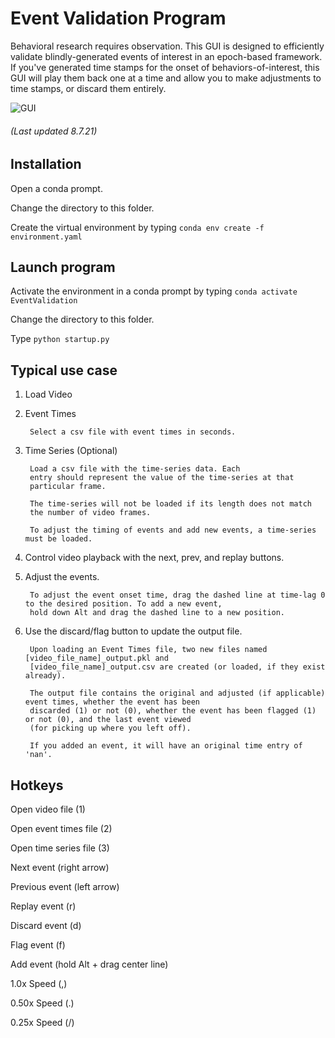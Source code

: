 # Event Validation Program

Behavioral research requires observation. This GUI is designed to efficiently validate blindly-generated
events of interest in an epoch-based framework. If you've generated time stamps for the onset of behaviors-of-interest,
this GUI will play them back one at a time and allow you to make adjustments to time stamps, or discard them entirely.

![GUI](/assets/GUI_use.gif?raw=true)

###### (Last updated 8.7.21)

## Installation

Open a conda prompt.

Change the directory to this folder.

Create the virtual environment by typing ```conda env create -f environment.yaml```

## Launch program

Activate the environment in a conda prompt by typing ```conda activate EventValidation```

Change the directory to this folder.

Type ```python startup.py```

## Typical use case

1. Load Video

2. Event Times
        
        Select a csv file with event times in seconds.
        
3. Time Series (Optional)

        Load a csv file with the time-series data. Each
        entry should represent the value of the time-series at that
        particular frame.
        
        The time-series will not be loaded if its length does not match
        the number of video frames.
        
        To adjust the timing of events and add new events, a time-series must be loaded.
        
4. Control video playback with the next, prev, and replay buttons.

5. Adjust the events.
        
        To adjust the event onset time, drag the dashed line at time-lag 0 to the desired position. To add a new event,
        hold down Alt and drag the dashed line to a new position.

6. Use the discard/flag button to update the output file.

        Upon loading an Event Times file, two new files named [video_file_name]_output.pkl and 
        [video_file_name]_output.csv are created (or loaded, if they exist already).
        
        The output file contains the original and adjusted (if applicable) event times, whether the event has been
        discarded (1) or not (0), whether the event has been flagged (1) or not (0), and the last event viewed
        (for picking up where you left off).
        
        If you added an event, it will have an original time entry of 'nan'.

## Hotkeys
Open video file (1)

Open event times file (2)

Open time series file (3)

Next event (right arrow)

Previous event (left arrow)

Replay event (r)

Discard event (d)

Flag event (f)

Add event (hold Alt + drag center line)

1.0x Speed (,)

0.50x Speed (.)

0.25x Speed (/)
